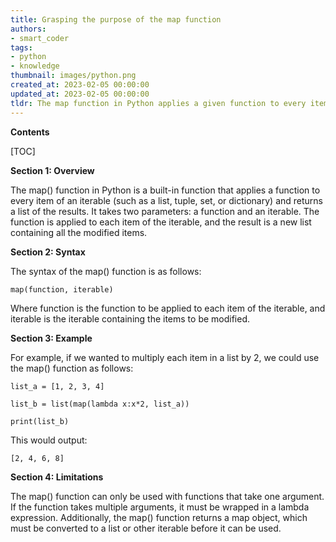 ```yaml
---
title: Grasping the purpose of the map function
authors:
- smart_coder
tags:
- python
- knowledge
thumbnail: images/python.png
created_at: 2023-02-05 00:00:00
updated_at: 2023-02-05 00:00:00
tldr: The map function in Python applies a given function to every item in an iterable object and returns a list of the results.
---
```


**Contents**

[TOC]

**Section 1: Overview**

The map() function in Python is a built-in function that applies a function to every item of an iterable (such as a list, tuple, set, or dictionary) and returns a list of the results. It takes two parameters: a function and an iterable. The function is applied to each item of the iterable, and the result is a new list containing all the modified items.

**Section 2: Syntax**

The syntax of the map() function is as follows:

```
map(function, iterable)
```

Where function is the function to be applied to each item of the iterable, and iterable is the iterable containing the items to be modified.

**Section 3: Example**

For example, if we wanted to multiply each item in a list by 2, we could use the map() function as follows:

```
list_a = [1, 2, 3, 4]

list_b = list(map(lambda x:x*2, list_a))

print(list_b)
```

This would output:

```
[2, 4, 6, 8]
```

**Section 4: Limitations**

The map() function can only be used with functions that take one argument. If the function takes multiple arguments, it must be wrapped in a lambda expression. Additionally, the map() function returns a map object, which must be converted to a list or other iterable before it can be used.
